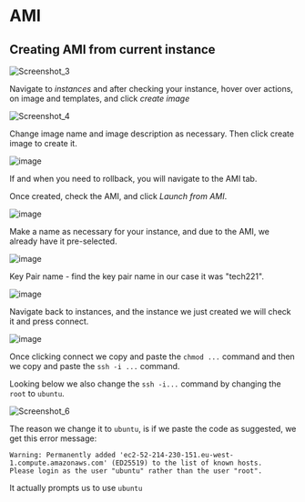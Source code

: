 # AMI

## Creating AMI from current instance
![Screenshot_3](https://user-images.githubusercontent.com/129314018/232033278-73c8e20a-1b57-4aca-bcea-241e2f5c75ad.jpg)

Navigate to *instances* and after checking your instance, hover over actions, on image and templates, and click *create image*

![Screenshot_4](https://user-images.githubusercontent.com/129314018/232033290-34a09a8e-31f8-4c75-b7e1-7a35d63308f8.jpg)

Change image name and image description as necessary. Then click create image to create it.

![image](https://user-images.githubusercontent.com/129314018/232037816-e10ddb81-8489-4346-b531-7eec0be99397.png)

If and when you need to rollback, you will navigate to the AMI tab.

Once created, check the AMI, and click *Launch from AMI*.

![image](https://user-images.githubusercontent.com/129314018/232035154-5ac3aa56-80c5-49b7-bb1a-6c92384c8eb2.png)

Make a name as necessary for your instance, and due to the AMI, we already have it pre-selected.

![image](https://user-images.githubusercontent.com/129314018/232035204-6892fdc2-af54-4671-ba0c-12e099bfb2d8.png)

Key Pair name - find the key pair name in our case it was "tech221".

![image](https://user-images.githubusercontent.com/129314018/232035470-f3e33557-372b-4f75-857f-1a430bbd8c82.png)

Navigate back to instances, and the instance we just created we will check it and press connect.

![image](https://user-images.githubusercontent.com/129314018/232035589-9abe641e-9ca7-42f7-901c-bdd977f0508d.png)

Once clicking connect we copy and paste the `chmod ...` command and then we copy and paste the `ssh -i ...` command.

Looking below we also change the `ssh -i...` command by changing the `root` to `ubuntu`.

![Screenshot_6](https://user-images.githubusercontent.com/129314018/232033298-ead39c6f-b45b-4ef4-9d71-d14fc820ead9.jpg)

The reason we change it to `ubuntu`, is if we paste the code as suggested, we get this error message: 

```
Warning: Permanently added 'ec2-52-214-230-151.eu-west-1.compute.amazonaws.com' (ED25519) to the list of known hosts.
Please login as the user "ubuntu" rather than the user "root".
```

It actually prompts us to use `ubuntu`
